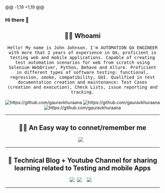 @@ -1,19 +1,19 @@
### Hi there 👋
<!--
<h1 align="center"> 👋 </h1>
<div align="center">
  <img src="https://github.com/gauravkhurana/gauravkhurana/blob/master/images/header.gif" alt="header"/>
</div>
<p align="center"> (Open for Learning)</p>  --->  

<h2 align="center"> 👨‍💻 Whoami</h2>
<p align="center">
  <samp>Hello! My name is John Johnson. I'm AUTOMATION QA ENGINEER with more that 2 years of experience in QA, proficient in testing web and mobile applications. Capable of creating test automation scenarios for web from scratch using Selenium WebDriver, Python, Behave and Allure. Proficient in different types of software testing: functional, regression, smoke, compatibility, GUI. Qualified in test documentation creation and maintenance: Test Cases (creation and execution), Check Lists, issue reporting and tracking.

  </samp>
  <br> <br>
  <img src="https://img.shields.io/badge/Tester-FF9522?style=for-the-badge&logo=tester&logoColor=white" alt="https://github.com/gauravkhuraana" />
 <img src="https://img.shields.io/badge/Blogger-FF5722?style=for-the-badge&logo=blogger&logoColor=white" alt="https://github.com/gauravkhuraana" />
    <img src="https://img.shields.io/badge/Youtuber-FF9522?style=for-the-badge&logo=youtube&logoColor=white" alt="https://github.com/gauravkhuraana" />
  
</p>
<hr>
<h2 align="center"> 👨‍💻 An Easy way to connet/remember me</h2>
<p align="center" align='right'>
  <a align="center" target="_blank"href="https://linktr.ee/gauravkhurana"><img src="https://img.shields.io/badge/lets learn from each other -     linktr.ee/gauravkhurana   -brown" /></a>&nbsp;&nbsp;&nbsp;
<hr>
<h2 align="center">💬 Technical Blog + Youtube Channel for sharing learning related to Testing and mobile Apps</h2>
<p align="center" align='right'>
  <a target="_blank"href="https://udzial.com"><img src="https://img.shields.io/badge/www.udzial.com-My%20blog-red?style=for-the-badge" /></a>&nbsp;
    <a target="_blank"href="youtube.com/channel/UCo9zPQI-XBrwjjt9oPa6NGg?sub_confirmation=1"><img src="https://img.shields.io/youtube/channel/views/UCo9zPQI-XBrwjjt9oPa6NGg?style=social" /></a>&nbsp;&nbsp;&nbsp;
  <a target="_blank"href="youtube.com/channel/UCo9zPQI-XBrwjjt9oPa6NGg?sub_confirmation=1"><img src="https://img.shields.io/youtube/channel/subscribers/UCo9zPQI-XBrwjjt9oPa6NGg" /></a>&nbsp;&nbsp;&nbsp;
  <hr>
  <!-- <a target="_blank"href="https://udzial.com/API_Testing"><img src="https://img.shields.io/badge/API Testing-brown?style=for-the-badge" /></a>&nbsp;&nbsp;&nbsp; -->
  
